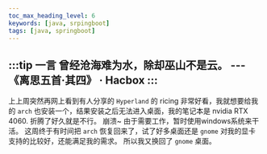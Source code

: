 ```yaml
---
toc_max_heading_level: 6
keywords: [java, srpingboot]
tags: [java, springboot]
---
```



:::tip 一言
曾经沧海难为水，除却巫山不是云。 --- 《离思五首·其四》 · Hacbox
:::
---

上上周突然再网上看到有人分享的 `Hyperland` 的 ricing 非常好看，我就想要给我的 `arch` 也安装一个，结果安装之后无法进入桌面，我的笔记本是 nvidia RTX 4060. 折腾了好久就是不行。 崩溃~
由于需要工作，暂时使用windows系统来干活。 这周终于有时间把 `arch` 恢复回来了，试了好多桌面还是 `gnome` 对我的显卡支持的比较好，还能满足我的需求。 所以我又换回了 `gnome` 桌面。


